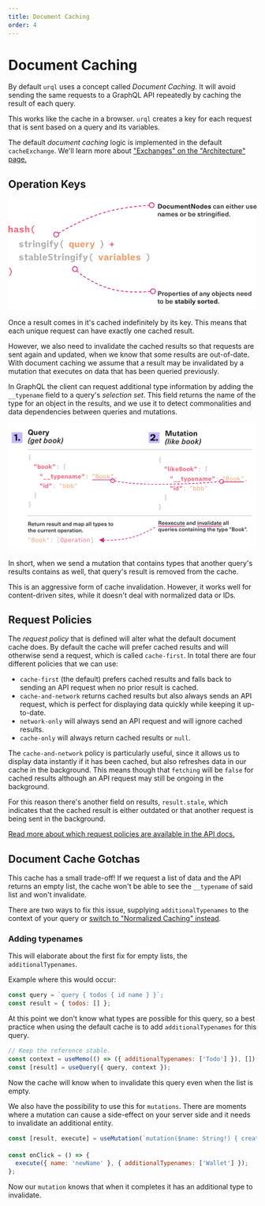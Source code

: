 ```yaml
---
title: Document Caching
order: 4
---
```


# Document Caching

By default `urql` uses a concept called _Document Caching_. It will avoid sending the same requests
to a GraphQL API repeatedly by caching the result of each query.

This works like the cache in a browser. `urql` creates a key for each request that is sent based on
a query and its variables.

The default _document caching_ logic is implemented in the default `cacheExchange`. We'll learn more
about ["Exchanges" on the "Architecture" page.](../architecture.md)

## Operation Keys

![Keys for GraphQL Requests](../assets/urql-operation-keys.png)

Once a result comes in it's cached indefinitely by its key. This means that each unique request
can have exactly one cached result.

However, we also need to invalidate the cached results so that requests are sent again and updated,
when we know that some results are out-of-date. With document caching we assume that a result may
be invalidated by a mutation that executes on data that has been queried previously.

In GraphQL the client can request additional type information by adding the `__typename` field to a
query's _selection set_. This field returns the name of the type for an object in the results, and
we use it to detect commonalities and data dependencies between queries and mutations.

![Document Caching](../assets/urql-document-caching.png)

In short, when we send a mutation that contains types that another query's results contains as well,
that query's result is removed from the cache.

This is an aggressive form of cache invalidation. However, it works well for content-driven sites,
while it doesn't deal with normalized data or IDs.

## Request Policies

The _request policy_ that is defined will alter what the default document cache does. By default the
cache will prefer cached results and will otherwise send a request, which is called `cache-first`.
In total there are four different policies that we can use:

- `cache-first` (the default) prefers cached results and falls back to sending an API request when
  no prior result is cached.
- `cache-and-network` returns cached results but also always sends an API request, which is perfect
  for displaying data quickly while keeping it up-to-date.
- `network-only` will always send an API request and will ignore cached results.
- `cache-only` will always return cached results or `null`.

The `cache-and-network` policy is particularly useful, since it allows us to display data instantly
if it has been cached, but also refreshes data in our cache in the background. This means though
that `fetching` will be `false` for cached results although an API request may still be ongoing in
the background.

For this reason there's another field on results, `result.stale`, which indicates that the cached
result is either outdated or that another request is being sent in the background.

[Read more about which request policies are available in the API
docs.](../api/core.md#requestpolicy-type)

## Document Cache Gotchas

This cache has a small trade-off! If we request a list of data and the API returns an empty list,
the cache won't be able to see the `__typename` of said list and won't invalidate.

There are two ways to fix this issue, supplying `additionalTypenames` to the context of your query or [switch to "Normalized Caching"
instead](../graphcache/normalized-caching.md).

### Adding typenames

This will elaborate about the first fix for empty lists, the `additionalTypenames`.

Example where this would occur:

```js
const query = `query { todos { id name } }`;
const result = { todos: [] };
```

At this point we don't know what types are possible for this query, so a best practice when using
the default cache is to add `additionalTypenames` for this query.

```js
// Keep the reference stable.
const context = useMemo(() => ({ additionalTypenames: ['Todo'] }), []);
const [result] = useQuery({ query, context });
```

Now the cache will know when to invalidate this query even when the list is empty.

We also have the possibility to use this for `mutations`.
There are moments where a mutation can cause a side-effect on your server side and it needs
to invalidate an additional entity.

```js
const [result, execute] = useMutation(`mutation($name: String!) { createUser(name: $name) }`);

const onClick = () => {
  execute({ name: 'newName' }, { additionalTypenames: ['Wallet'] });
};
```

Now our `mutation` knows that when it completes it has an additional type to invalidate.
